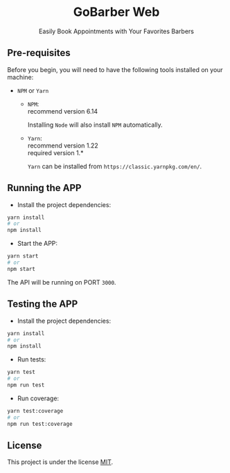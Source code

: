 <h1 align="center">
   GoBarber Web
</h1>

<p align="center">Easily Book Appointments with Your Favorites Barbers</p>

## Pre-requisites

Before you begin, you will need to have the following tools installed on your machine:

- `NPM` or `Yarn`

  - `NPM`:<br />
    recommend version 6.14

    Installing `Node` will also install `NPM` automatically.

  - `Yarn`:<br />
    recommend version 1.22<br />
    required version 1.\*

    `Yarn` can be installed from `https://classic.yarnpkg.com/en/`.

## Running the APP

- Install the project dependencies:

```sh
yarn install
# or
npm install
```

- Start the APP:

```sh
yarn start
# or
npm start
```

The API will be running on PORT `3000`.

## Testing the APP

- Install the project dependencies:

```sh
yarn install
# or
npm install
```

- Run tests:

```sh
yarn test
# or
npm run test
```

- Run coverage:

```sh
yarn test:coverage
# or
npm run test:coverage
```

## License

This project is under the license [MIT](./LICENSE).
